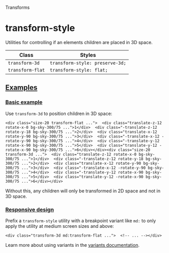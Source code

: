 Transforms

# transform-style

Utilities for controlling if an elements children are placed in 3D space.

| Class            | Styles                          |
| ---------------- | ------------------------------- |
| `transform-3d`   | `transform-style: preserve-3d;` |
| `transform-flat` | `transform-style: flat;`        |

## [Examples](#examples)

### [Basic example](#basic-example)

Use `transform-3d` to position children in 3D space:

```
<div class="size-20 transform-flat ...">  <div class="translate-z-12 rotate-x-0 bg-sky-300/75 ...">1</div>  <div class="-translate-z-12 rotate-y-18 bg-sky-300/75 ...">2</div>  <div class="translate-x-12 rotate-y-90 bg-sky-300/75 ...">3</div>  <div class="-translate-x-12 -rotate-y-90 bg-sky-300/75 ...">4</div>  <div class="-translate-y-12 rotate-x-90 bg-sky-300/75 ...">5</div>  <div class="translate-y-12 -rotate-x-90 bg-sky-300/75 ...">6</div></div><div class="size-20 transform-3d ...">  <div class="translate-z-12 rotate-x-0 bg-sky-300/75 ...">1</div>  <div class="-translate-z-12 rotate-y-18 bg-sky-300/75 ...">2</div>  <div class="translate-x-12 rotate-y-90 bg-sky-300/75 ...">3</div>  <div class="-translate-x-12 -rotate-y-90 bg-sky-300/75 ...">4</div>  <div class="-translate-y-12 rotate-x-90 bg-sky-300/75 ...">5</div>  <div class="translate-y-12 -rotate-x-90 bg-sky-300/75 ...">6</div></div>
```

Without this, any children will only be transformed in 2D space and not in 3D space.

### [Responsive design](#responsive-design)

Prefix a `transform-style` utility with a breakpoint variant like `md:` to only apply the utility at medium screen sizes and above:

```
<div class="transform-3d md:transform-flat ...">  <!-- ... --></div>
```

Learn more about using variants in the [variants documentation](/docs/hover-focus-and-other-states).
